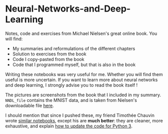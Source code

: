 # Neural-Networks-and-Deep-Learning
Notes, code and exercises from Michael Nielsen's great online book.
You will find:
* My summaries and reformulations of the different chapters
* Solution to exercises from the book
* Code I copy-pasted from the book
* Code that I programmed myself, but that is also in the book

Writing these notebooks was very useful for me. Whether you will find them useful is more uncertain. If you want to learn more about neural networks and deep learning, I strongly advise you to read the book itself ! 

The pictures are screenshots from the book that I included in my summary. ``NNDL_file`` contains the MNIST data, and is taken from Nielsen's downloadable file [here](https://github.com/mnielsen/neural-networks-and-deep-learning).

I should mention that since I pushed these, my friend Timothée Chauvin wrote [similar notebooks](https://github.com/timotheechauvin/nndl-solutions), except his are **much better**: they are cleaner, more exhaustive, and explain [how to update the code for Python 3](https://nbviewer.jupyter.org/github/TimotheeChauvin/NNDL-solutions/blob/master/notebooks/chap-0-update-code-for-python3.ipynb). 
